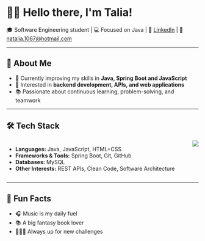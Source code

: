 # 👋🏼 Hello there, I'm Talia!  

🎓 Software Engineering student | 💻 Focused on Java | 💼 [LinkedIn](https://www.linkedin.com/in/taliareis/)  | 📧 [natalia.1067@hotmail.com](mailto:natalia.1067@hotmail.com)


 

---

## 🚀 About Me  
- 🔭 Currently improving my skills in **Java, Spring Boot and JavaScript**  
- 🌱 Interested in **backend development, APIs, and web applications**  
- 📚 Passionate about continuous learning, problem-solving, and teamwork  

---

## 🛠️ Tech Stack  

<div style="display: flex; justify-content: space-between;">

  <div>
    
  - **Languages:** Java, JavaScript, HTML+CSS  
  - **Frameworks & Tools:** Spring Boot, Git, GitHub  
  - **Databases:** MySQL  
  - **Other Interests:** REST APIs, Clean Code, Software Architecture  

  </div>

  <div align="center">
    <img src="https://github-readme-stats.vercel.app/api/top-langs/?username=Talia-R&layout=compact&theme=radical" />
  </div>

</div>

---

## 💜 Fun Facts  
- 🎧 Music is my daily fuel  
- 📚 A big fantasy book lover  
- 🚴🏽‍♀️ Always up for new challenges
